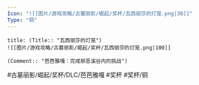 ```yaml
---
Icon: "![[图片/游戏攻略/古墓丽影/崛起/奖杯/瓦西丽莎的灯笼.png|30]]"
Type: "铜"
---
```

```ad-common-bronze-trophy
title: (Title:: "瓦西丽莎的灯笼")
![[图片/游戏攻略/古墓丽影/崛起/奖杯/瓦西丽莎的灯笼.png|100]]

(Comment:: "芭芭雅嘎：完成邪恶溪谷内的挑战")
```

#古墓丽影/崛起/奖杯/DLC/芭芭雅嘎 #奖杯 #奖杯/铜
